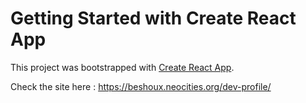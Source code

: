 # Getting Started with Create React App

This project was bootstrapped with [Create React App](https://github.com/facebook/create-react-app).

Check the site here : https://beshoux.neocities.org/dev-profile/

